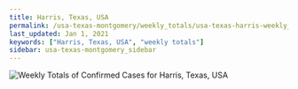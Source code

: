 ```yaml
---
title: Harris, Texas, USA
permalink: /usa-texas-montgomery/weekly_totals/usa-texas-harris-weekly_totals.html
last_updated: Jan 1, 2021
keywords: ["Harris, Texas, USA", "weekly totals"]
sidebar: usa-texas-montgomery_sidebar
---
```


![Weekly Totals of Confirmed Cases for Harris, Texas, USA](/covid_tracker/images/graphs/usa-texas-harris-weekly_totals_graph.png)
